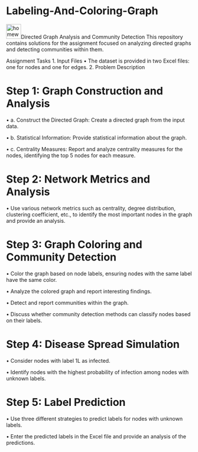 # Labeling-And-Coloring-Graph

<img width="40" height="40" src="https://img.icons8.com/?size=100&id=kOPTH4LnJoIU&format=png&color=000000" alt="homework"/>Directed Graph Analysis and Community Detection
This repository contains solutions for the assignment focused on analyzing directed graphs and detecting communities within them.

Assignment Tasks
1. 
Input Files
•  The dataset is provided in two Excel files: one for nodes and one for edges.
2. 
Problem Description

# Step 1: Graph Construction and Analysis
•  a. Construct the Directed Graph: Create a directed graph from the input data.

•  b. Statistical Information: Provide statistical information about the graph.

•  c. Centrality Measures: Report and analyze centrality measures for the nodes, identifying the top 5 nodes for each measure.

# Step 2: Network Metrics and Analysis
•  Use various network metrics such as centrality, degree distribution, clustering coefficient, etc., to identify the most important nodes in the graph and provide an analysis.

# Step 3: Graph Coloring and Community Detection
•  Color the graph based on node labels, ensuring nodes with the same label have the same color.

•  Analyze the colored graph and report interesting findings.

•  Detect and report communities within the graph.

•  Discuss whether community detection methods can classify nodes based on their labels.

# Step 4: Disease Spread Simulation
•  Consider nodes with label 1L as infected.

•  Identify nodes with the highest probability of infection among nodes with unknown labels.

# Step 5: Label Prediction
•  Use three different strategies to predict labels for nodes with unknown labels.

•  Enter the predicted labels in the Excel file and provide an analysis of the predictions.
